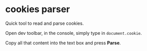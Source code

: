 # cookies parser

Quick tool to read and parse cookies.

Open dev toolbar, in the console, simply type in `document.cookie`.

Copy all that content into the text box and press **Parse**.
